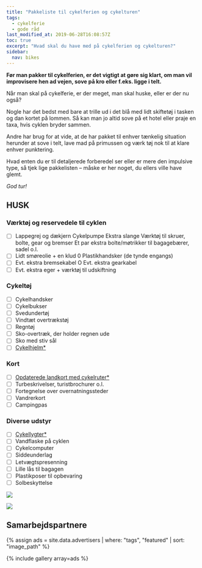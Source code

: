```yaml
---
title: "Pakkeliste til cykelferien og cykelturen"
tags:
  - cykelferie
  - gode råd
last_modified_at: 2019-06-28T16:08:57Z
toc: true
excerpt: "Hvad skal du have med på cykelferien og cykelturen?"
sidebar:
  nav: bikes
---
```


**Før man pakker til cykelferien, er det vigtigt at gøre sig klart, om man vil improvisere hen ad vejen, sove på kro eller f.eks. ligge i telt.**

Når man skal på cykelferie, er der meget, man skal huske, eller er der nu også? 

Nogle har det bedst med bare at trille ud i det blå med lidt skiftetøj i tasken og dan kortet på lommen. Så kan man jo altid sove på et hotel eller praje en taxa, hvis cyklen bryder sammen. 

Andre har brug for at vide, at de har pakket til enhver tænkelig situation herunder at sove i telt, lave mad på primussen og værk tøj nok til at klare enhver punktering. 

Hvad enten du er til detaljerede forberedel ser eller er mere den impulsive type, så tjek lige pakkelisten – måske er her noget, du ellers ville have glemt.

_God tur!_

## HUSK

### Værktøj og reservedele til cyklen

- [ ] Lappegrej og dækjern Cykelpumpe Ekstra slange Værktøj til skruer, bolte, gear og bremser Et par ekstra bolte/møtrikker til bagagebærer, sadel o.l. 
- [ ] Lidt smøreolie + en klud 0 Plastikhandsker (de tynde engangs)
- [ ] Evt. ekstra bremsekabel O Evt. ekstra gearkabel 
- [ ] Evt. ekstra eger + værktøj til udskiftning 

### Cykeltøj

- [ ] Cykelhandsker 
- [ ] Cykelbukser 
- [ ] Svedundertøj
- [ ] Vindtæt overtrækstøj
- [ ] Regntøj
- [ ] Sko-overtræk, der holder regnen ude 
- [ ] Sko med stiv sål 
- [ ] [Cykelhjelm\*](https://www.partner-ads.com/dk/klikbanner.php?partnerid=28187&bannerid=57503) 

### Kort

- [ ] [Opdaterede landkort med cykelruter\*]({{site.partnerads.saxo_product}}https://www.saxo.com/dk/products/search?query=cykelkort)
- [ ] Turbeskrivelser, turistbrochurer o.l.
- [ ] Fortegnelse over overnatningssteder 
- [ ] Vandrerkort
- [ ] Campingpas 

### Diverse udstyr

- [ ] [Cykellygter\*](https://www.partner-ads.com/dk/klikbanner.php?partnerid=28187&bannerid=65273) 
- [ ] Vandflaske på cyklen 
- [ ] Cykelcomputer 
- [ ] Siddeunderlag
- [ ] Letvægtspresenning 
- [ ] Lille lås til bagagen 
- [ ] Plastikposer til opbevaring 
- [ ] Solbeskyttelse 

<a href="https://www.partner-ads.com/dk/klikbanner.php?partnerid=28187&bannerid=51299" target="_blank" rel="nofollow noopener"> <img src="https://www.partner-ads.com/dk/visbanner.php?partnerid=28187&bannerid=51299" border="0"></a>

<a href="https://www.partner-ads.com/dk/klikbanner.php?partnerid=28187&bannerid=59787" target="_blank" rel="nofollow noopener"> <img src="https://www.partner-ads.com/dk/visbanner.php?partnerid=28187&bannerid=59787" border="0"></a>

## Samarbejdspartnere

{% assign ads = site.data.advertisers | where: "tags", "featured" | sort: "image_path" %}

{% include gallery array=ads %}
